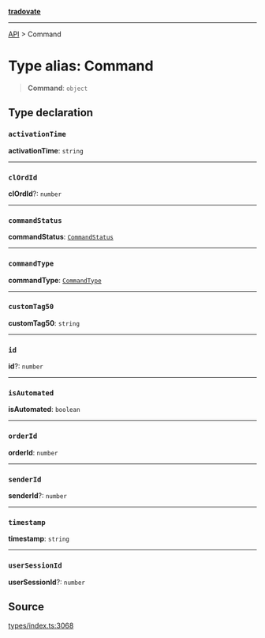 [**tradovate**](../README.md)

***

[API](../API.md) > Command

# Type alias: Command

> **Command**: `object`

## Type declaration

### `activationTime`

**activationTime**: `string`

***

### `clOrdId`

**clOrdId**?: `number`

***

### `commandStatus`

**commandStatus**: [`CommandStatus`](../enumerations/enumeration.CommandStatus.md)

***

### `commandType`

**commandType**: [`CommandType`](../enumerations/enumeration.CommandType.md)

***

### `customTag50`

**customTag50**: `string`

***

### `id`

**id**?: `number`

***

### `isAutomated`

**isAutomated**: `boolean`

***

### `orderId`

**orderId**: `number`

***

### `senderId`

**senderId**?: `number`

***

### `timestamp`

**timestamp**: `string`

***

### `userSessionId`

**userSessionId**?: `number`

## Source

[types/index.ts:3068](https://github.com/cgilly2fast/tradovate-typescript/blob/b1caea5/src/types/index.ts#L3068)
